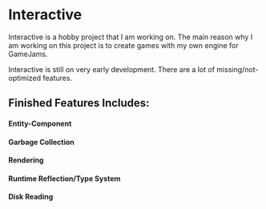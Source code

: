# Interactive

Interactive is a hobby project that I am working on. The main reason why I am working on this project is to create games with my own engine for GameJams.

Interactive is still on very early development. There are a lot of missing/not-optimized features.

## Finished Features Includes:
#### Entity-Component
#### Garbage Collection
#### Rendering
#### Runtime Reflection/Type System
#### Disk Reading
